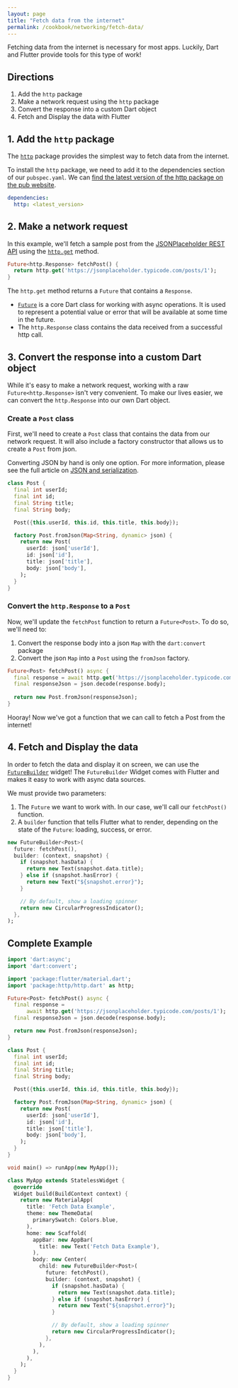 ```yaml
---
layout: page
title: "Fetch data from the internet"
permalink: /cookbook/networking/fetch-data/
---
```


Fetching data from the internet is necessary for most apps. Luckily, Dart and 
Flutter provide tools for this type of work!
  
## Directions

  1. Add the `http` package
  2. Make a network request using the `http` package
  3. Convert the response into a custom Dart object
  4. Fetch and Display the data with Flutter
  
## 1. Add the `http` package

The [`http`](https://pub.dartlang.org/packages/http) package provides the 
simplest way to fetch data from the internet.

To install the `http` package, we need to add it to the dependencies section
of our `pubspec.yaml`. We can [find the latest version of the http package on 
the pub website](https://pub.dartlang.org/packages/http#-installing-tab-).

```yaml
dependencies:
  http: <latest_version>
```
  
## 2. Make a network request

In this example, we'll fetch a sample post from the 
[JSONPlaceholder REST API](https://jsonplaceholder.typicode.com/) using the 
[`http.get`](https://docs.flutter.io/flutter/package-http_http/package-http_http-library.html) 
method.

```dart
Future<http.Response> fetchPost() {
  return http.get('https://jsonplaceholder.typicode.com/posts/1');
}
```

The `http.get` method returns a `Future` that contains a `Response`. 

  * [`Future`](https://docs.flutter.io/flutter/dart-async/Future-class.html) is 
  a core Dart class for working with async operations. It is used to represent a 
  potential value or error that will be available at some time in the future.
  * The `http.Response` class contains the data received from a successful http 
  call.  

## 3. Convert the response into a custom Dart object

While it's easy to make a network request, working with a raw 
`Future<http.Response>` isn't very convenient. To make our lives easier, we can 
convert the `http.Response` into our own Dart object.

### Create a `Post` class

First, we'll need to create a `Post` class that contains the data from our 
network request. It will also include a factory constructor that allows us to 
create a `Post` from json.

Converting JSON by hand is only one option. For more information, please see the 
full article on [JSON and serialization](/json). 

```dart
class Post {
  final int userId;
  final int id;
  final String title;
  final String body;

  Post({this.userId, this.id, this.title, this.body});

  factory Post.fromJson(Map<String, dynamic> json) {
    return new Post(
      userId: json['userId'],
      id: json['id'],
      title: json['title'],
      body: json['body'],
    );
  }
}
```

### Convert the `http.Response` to a `Post`

Now, we'll update the `fetchPost` function to return a `Future<Post>`. To do so,
we'll need to:

  1. Convert the response body into a json `Map` with the `dart:convert` package
  2. Convert the json `Map` into a `Post` using the `fromJson` factory.

```dart
Future<Post> fetchPost() async {
  final response = await http.get('https://jsonplaceholder.typicode.com/posts/1');
  final responseJson = json.decode(response.body); 
  
  return new Post.fromJson(responseJson); 
}
```

Hooray! Now we've got a function that we can call to fetch a Post from the 
internet!

## 4. Fetch and Display the data

In order to fetch the data and display it on screen, we can use the
[`FutureBuilder`](https://docs.flutter.io/flutter/widgets/FutureBuilder-class.html)
widget! The `FutureBuilder` Widget comes with Flutter and makes it easy to work
with async data sources.

We must provide two parameters:

  1. The `Future` we want to work with. In our case, we'll call our
  `fetchPost()` function.
  2. A `builder` function that tells Flutter what to render, depending on the
  state of the `Future`: loading, success, or error.

```dart
new FutureBuilder<Post>(
  future: fetchPost(),
  builder: (context, snapshot) {
    if (snapshot.hasData) {
      return new Text(snapshot.data.title);
    } else if (snapshot.hasError) {
      return new Text("${snapshot.error}");
    }

    // By default, show a loading spinner
    return new CircularProgressIndicator();
  },
);
```

## Complete Example

```dart
import 'dart:async';
import 'dart:convert';

import 'package:flutter/material.dart';
import 'package:http/http.dart' as http;

Future<Post> fetchPost() async {
  final response =
      await http.get('https://jsonplaceholder.typicode.com/posts/1');
  final responseJson = json.decode(response.body);

  return new Post.fromJson(responseJson);
}

class Post {
  final int userId;
  final int id;
  final String title;
  final String body;

  Post({this.userId, this.id, this.title, this.body});

  factory Post.fromJson(Map<String, dynamic> json) {
    return new Post(
      userId: json['userId'],
      id: json['id'],
      title: json['title'],
      body: json['body'],
    );
  }
}

void main() => runApp(new MyApp());

class MyApp extends StatelessWidget {
  @override
  Widget build(BuildContext context) {
    return new MaterialApp(
      title: 'Fetch Data Example',
      theme: new ThemeData(
        primarySwatch: Colors.blue,
      ),
      home: new Scaffold(
        appBar: new AppBar(
          title: new Text('Fetch Data Example'),
        ),
        body: new Center(
          child: new FutureBuilder<Post>(
            future: fetchPost(),
            builder: (context, snapshot) {
              if (snapshot.hasData) {
                return new Text(snapshot.data.title);
              } else if (snapshot.hasError) {
                return new Text("${snapshot.error}");
              }

              // By default, show a loading spinner
              return new CircularProgressIndicator();
            },
          ),
        ),
      ),
    );
  }
}
```
